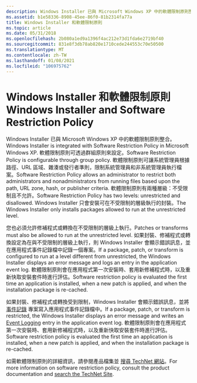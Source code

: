 ```yaml
---
description: Windows Installer 已與 Microsoft Windows XP 中的軟體限制原則整合。
ms.assetid: b1e58336-8908-45ee-86f0-81b2314fa77a
title: Windows Installer 和軟體限制原則
ms.topic: article
ms.date: 05/31/2018
ms.openlocfilehash: 2b080a1ed9a1396f4ac212e73d1fda6e2719bf40
ms.sourcegitcommit: 831e8f3db78ab820e1710cede244553c70e50500
ms.translationtype: MT
ms.contentlocale: zh-TW
ms.lasthandoff: 01/08/2021
ms.locfileid: "106975762"
---
```

# <a name="windows-installer-and-software-restriction-policy"></a><span data-ttu-id="8ab36-103">Windows Installer 和軟體限制原則</span><span class="sxs-lookup"><span data-stu-id="8ab36-103">Windows Installer and Software Restriction Policy</span></span>

<span data-ttu-id="8ab36-104">Windows Installer 已與 Microsoft Windows XP 中的軟體限制原則整合。</span><span class="sxs-lookup"><span data-stu-id="8ab36-104">Windows Installer is integrated with Software Restriction Policy in Microsoft Windows XP.</span></span> <span data-ttu-id="8ab36-105">軟體限制原則可透過群組原則來設定。</span><span class="sxs-lookup"><span data-stu-id="8ab36-105">Software Restriction Policy is configurable through group policy.</span></span> <span data-ttu-id="8ab36-106">軟體限制原則可讓系統管理員根據路徑、URL 區域、雜湊或發行者準則，限制系統管理員和非系統管理員執行檔案。</span><span class="sxs-lookup"><span data-stu-id="8ab36-106">Software Restriction Policy allows an administrator to restrict both administrators and nonadministrators from running files based upon the path, URL zone, hash, or publisher criteria.</span></span> <span data-ttu-id="8ab36-107">軟體限制原則有兩種層級：不受限制且不允許。</span><span class="sxs-lookup"><span data-stu-id="8ab36-107">Software Restriction Policy has two levels: unrestricted and disallowed.</span></span> <span data-ttu-id="8ab36-108">Windows Installer 只會安裝可在不受限制的層級執行的封裝。</span><span class="sxs-lookup"><span data-stu-id="8ab36-108">The Windows Installer only installs packages allowed to run at the unrestricted level.</span></span>

<span data-ttu-id="8ab36-109">您也必須允許修補程式或轉換在不受限制的層級上執行。</span><span class="sxs-lookup"><span data-stu-id="8ab36-109">Patches or transforms must also be allowed to run at the unrestricted level.</span></span> <span data-ttu-id="8ab36-110">如果封裝、修補程式或轉換設定為在與不受限制的層級上執行，則 Windows Installer 會顯示錯誤訊息，並在應用程式事件記錄檔中記錄一個專案。</span><span class="sxs-lookup"><span data-stu-id="8ab36-110">If a package, patch, or transform is configured to run at a level different from unrestricted, the Windows Installer displays an error message and logs an entry in the application event log.</span></span> <span data-ttu-id="8ab36-111">軟體限制原則會在應用程式第一次安裝時、套用新修補程式時，以及重新快取安裝套件時進行評估。</span><span class="sxs-lookup"><span data-stu-id="8ab36-111">Software restriction policy is evaluated the first time an application is installed, when a new patch is applied, and when the installation package is re-cached.</span></span>

<span data-ttu-id="8ab36-112">如果封裝、修補程式或轉換受到限制，Windows Installer 會顯示錯誤訊息，並將 [事件記錄](event-logging.md) 專案寫入應用程式事件記錄檔中。</span><span class="sxs-lookup"><span data-stu-id="8ab36-112">If a package, patch, or transform is restricted, the Windows Installer displays an error message and writes an [Event Logging](event-logging.md) entry in the application event log.</span></span> <span data-ttu-id="8ab36-113">軟體限制原則會在應用程式第一次安裝時、套用新修補程式時，以及重新快取安裝套件時進行評估。</span><span class="sxs-lookup"><span data-stu-id="8ab36-113">Software restriction policy is evaluated the first time an application is installed, when a new patch is applied, and when the installation package is re-cached.</span></span>

<span data-ttu-id="8ab36-114">如需軟體限制原則的詳細資訊，請參閱產品檔集並 [搜尋 TechNet 網站](https://www.microsoft.com/technet/sitemap.mspx)。</span><span class="sxs-lookup"><span data-stu-id="8ab36-114">For more information on software restriction policy, consult the product documentation and [search the TechNet Site](https://www.microsoft.com/technet/sitemap.mspx).</span></span>

 

 



